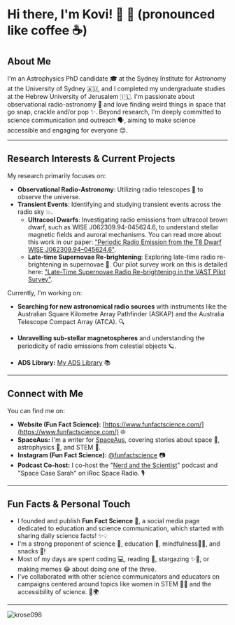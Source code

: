 

<!--
**krose098/krose098** is a ✨ _special_ ✨ repository because its `README.md` (this file) appears on your GitHub profile.
-->


# Hi there, I'm Kovi\! 👋 🔭 (pronounced like coffee ☕)
## About Me

I'm an Astrophysics PhD candidate 🎓 at the Sydney Institute for Astronomy at the University of Sydney 🇦🇺, and I completed my undergraduate studies at the Hebrew University of Jerusalem 🇮🇱. I'm passionate about observational radio-astronomy 📡 and love finding weird things in space that go snap, crackle and/or pop ✨. Beyond research, I'm deeply committed to science communication and outreach 🗣️, aiming to make science accessible and engaging for everyone 😊.

-----

## Research Interests & Current Projects

My research primarily focuses on:

  * **Observational Radio-Astronomy**: Utilizing radio telescopes 📡 to observe the universe.
  * **Transient Events**: Identifying and studying transient events across the radio sky 💥.
      * **Ultracool Dwarfs**: Investigating radio emissions from ultracool brown dwarf, such as WISE J062309.94-045624.6, to understand stellar magnetic fields and auroral mechanisms. You can read more about this work in our paper: ["Periodic Radio Emission from the T8 Dwarf WISE J062309.94–045624.6"](https://arxiv.org/abs/2306.15219).
      * **Late-time Supernovae Re-brightening**: Exploring late-time radio re-brightening in supernovae 🌟. Our pilot survey work on this is detailed here: ["Late-Time Supernovae Radio Re-brightening in the VAST Pilot Survey"](https://arxiv.org/abs/2410.01375).

Currently, I'm working on:

  * **Searching for new astronomical radio sources** with instruments like the Australian Square Kilometre Array Pathfinder (ASKAP) and the Australia Telescope Compact Array (ATCA). 🔍
  * **Unravelling sub-stellar magnetospheres** and understanding the periodicity of radio emissions from celestial objects 🪐.

  * **ADS Library:** [My ADS Library](https://ui.adsabs.harvard.edu/public-libraries/ba6h6kcIQ_GlPzIBs1d91A) 📚


-----

## Connect with Me

You can find me on:

  * **Website (Fun Fact Science):** [https://www.funfactscience.com/](https://www.funfactscience.com/) 🌐
  * **SpaceAus:** I'm a writer for [SpaceAus](https://spaceaustralia.com/), covering stories about space 🚀, astrophysics 🌃, and STEM 🧪.
  * **Instagram (Fun Fact Science):** [@funfactscience](https://www.instagram.com/funfactscience/) 📷
  * **Podcast Co-host:** I co-host the "[Nerd and the Scientist](https://open.spotify.com/show/7oRjMYoJdHZjfkuttqbgZo?si=e7af8f893e2f4aaa)" podcast and "Space Case Sarah" on iRoc Space Radio. 🎙️

-----

## Fun Facts & Personal Touch

  * I founded and publish **Fun Fact Science** 🎉, a social media page dedicated to education and science communication, which started with sharing daily science facts\! ✨💡
  * I'm a strong proponent of science 🔬, education 🍎, mindfulness🧘‍♀️, and snacks 🍕\!
  * Most of my days are spent coding 💻, reading 📖, stargazing ✨🔭, or making memes 😂 about doing one of the three.
  * I've collaborated with other science communicators and educators on campaigns centered around topics like women in STEM 👩‍🔬 and the accessibility of science. 🤝🌍

-----


<p><img align="center" src="https://github-readme-stats.vercel.app/api/top-langs?username=krose098&show_icons=true&locale=en&layout=compact" alt="krose098" /></p>
